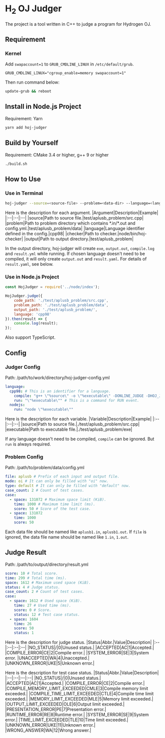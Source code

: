 # H<sub>2</sub> OJ Judger

The project is a tool written in C++ to judge a program for Hydrogen OJ.

## Requirement
### Kernel
Add `swapaccount=1` to `GRUB_CMDLINE_LINUX` in `/etc/default/grub`.
```
GRUB_CMDLINE_LINUX="cgroup_enable=memory swapaccount=1"
```

Then run command below:
```bash
update-grub && reboot
```

## Install in Node.js Project
Requirement: Yarn
```bash
yarn add hoj-judger
```

## Build by Yourself
Requirement: CMake 3.4 or higher, g++ 9 or higher
```bash
./build.sh
```

## How to Use
### Use in Terminal
```bash
hoj-judger --source=<source-file> --problem=<data-dir> --language=<language> --checker=<checker-path> --output=<output-dir>
```

Here is the description for each argument.
|Argument|Description|Example|
|:--|:--|:--|
|source|Path to source file.|test/aplusb_problem/src.cpp|
|problem|Path to problem directory which contains \*.in/\*.out and config.yml.|test/aplusb_problem/data|
|language|Language identifier defined in the config.|cpp98|
|checker|Path to checker.|node/bin/hoj-checker|
|output|Path to output directory.|test/aplusb_problem|

In the output directory, hoj-judger will create `exe`, `output.out`, `compile.log` and `result.yml` while running. If chosen language doesn't need to be compiled, it will only create `output.out` and `result.yaml`. For details of `result.yaml`, see below.

### Use in Node.js Project
```javascript
const HojJudger = require('../node/index');

HojJudger.judge({
    code_path: './test/aplusb_problem/src.cpp',
    problem_path: './test/aplusb_problem/data',
    output_path: './test/aplusb_problem/',
    language: 'cpp98'
}).then(result => {
    console.log(result);
});
```

Also support TypeScript.

## Config
### Judger Config
Path: /path/to/work/directory/hoj-judger-config.yml
```yaml
language:
  cpp98: # This is an identifier for a language.
    compile: "g++ \"%source\" -o \"%executable\" -DONLINE_JUDGE -DHOJ_JUDGER" # This is a command for COMPILE event.
    run: "\"%executable\"" # This is a command for RUN event.
  nodejs:
    run: "node \"%executable\""
```
Here is the description for each variable.
|Variable|Description|Example|
|:--|:--|:--|
|source|Path to source file.|./test/aplusb_problem/src.cpp|
|executable|Path to executable file.|./test/aplusb_problem/exe|

If any language doesn't need to be compiled, `compile` can be ignored. But `run` is always required.

### Problem Config
Path: /path/to/problem/data/config.yml
```yaml
file: aplusb # Prefix of each input and output file.
mode: oi # It can only be filled with "oi" now.
type: default # It can only be filled with "default" now.
case_count: 2 # Count of test cases.
case:
  - space: 131072 # Maximum space limit (KiB).
    time: 1000 # Maximum time limit (ms).
    score: 50 # Score of the test case.
  - space: 131072
    time: 1000
    score: 50
```
Each data file should be named like `aplusb1.in`, `aplusb1.out`. If `file` is ignored, the data file name should be named like `1.in`, `1.out`.

## Judge Result 
Path: /path/to/output/directory/result.yml
```yaml
score: 10 # Total score.
time: 299 # Total time (ms).
space: 1612 # Maximum used space (KiB).
status: 4 # Judge status.
case_count: 2 # Count of test cases.
case:
  - space: 1612 # Used space (KiB).
    time: 27 # Used time (ms).
    score: 0 # Score.
    status: 12 # Test case status.
  - space: 1604
    time: 26
    score: 50
    status: 1 
```

Here is the description for judge status.
|Status|Abbr.|Value|Description|
|:--|:--|:--|:--|
|NO_STATUS|/|0|Unused status.|
|ACCEPTED|AC|1|Accepted.|
|COMPILE_ERROR|CE|2|Compile error.|
|SYSTEM_ERROR|SE|3|System error.
|UNACCEPTED|WA|4|Unaccepted.|
|UNKNOWN_ERROR|UKE|5|Unknown error.|

Here is the description for test case status.
|Status|Abbr.|Value|Description|
|:--|:--|:--|:--|
|NO_STATUS|/|0|Unused status.|
|ACCEPTED|AC|1|Accepted.|
|COMPILE_ERROR|CE|2|Compile error.|
|COMPILE_MEMORY_LIMIT_EXCEEDED|CMLE|3|Compile memory limit exceeded.|
|COMPILE_TIME_LIMIT_EXCEEDED|CTLE|4|Compile time limit exceeded.|
|MEMORY_LIMIT_EXCEEDED|MLE|5|Memory limit exceeded.|
|OUTPUT_LIMIT_EXCEEDED|OLE|6|Output limit exceeded.|
|PRESENTATION_ERROR|PE|7|Presentation error.|
|RUNTIME_ERROR|RE|8|Runtime error.|
|SYSTEM_ERROR|SE|9|System error.|
|TIME_LIMIT_EXCEEDED|TLE|10|Time limit exceeded.|
|UNKNOWN_ERROR|UKE|11|Unknown error.|
|WRONG_ANSWER|WA|12|Wrong answer.|

